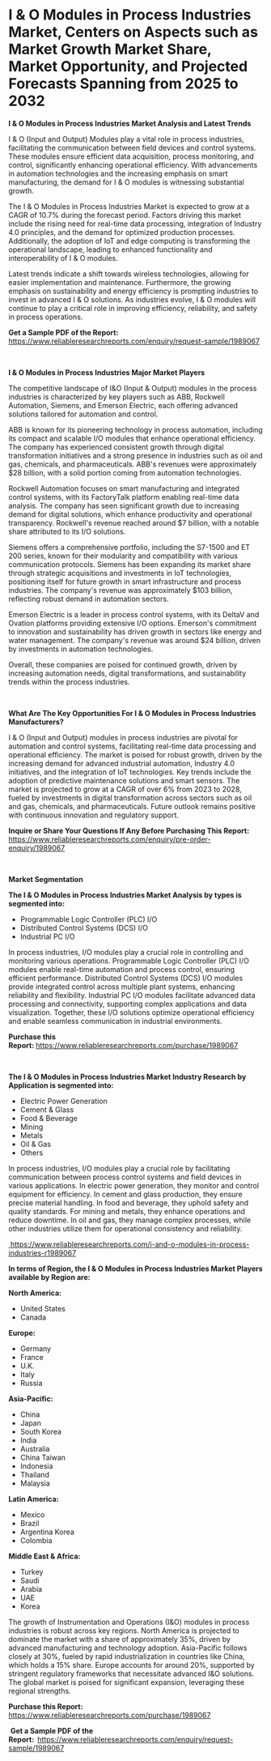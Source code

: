 <p><h1>I & O Modules in Process Industries Market, Centers on Aspects such as Market Growth Market Share, Market Opportunity, and Projected Forecasts Spanning from 2025 to 2032</h1></p><p><strong>I & O Modules in Process Industries Market Analysis and Latest Trends</strong></p>
<p><p>I & O (Input and Output) Modules play a vital role in process industries, facilitating the communication between field devices and control systems. These modules ensure efficient data acquisition, process monitoring, and control, significantly enhancing operational efficiency. With advancements in automation technologies and the increasing emphasis on smart manufacturing, the demand for I & O modules is witnessing substantial growth.</p><p>The I & O Modules in Process Industries Market is expected to grow at a CAGR of 10.7% during the forecast period. Factors driving this market include the rising need for real-time data processing, integration of Industry 4.0 principles, and the demand for optimized production processes. Additionally, the adoption of IoT and edge computing is transforming the operational landscape, leading to enhanced functionality and interoperability of I & O modules.</p><p>Latest trends indicate a shift towards wireless technologies, allowing for easier implementation and maintenance. Furthermore, the growing emphasis on sustainability and energy efficiency is prompting industries to invest in advanced I & O solutions. As industries evolve, I & O modules will continue to play a critical role in improving efficiency, reliability, and safety in process operations.</p></p>
<p><strong>Get a Sample PDF of the Report:&nbsp;</strong> <a href="https://www.reliableresearchreports.com/enquiry/request-sample/1989067?utm_campaign=2269&utm_medium=2&utm_source=Github&utm_content=ia&utm_term=12042025&utm_id=i-o-modules-in-process-industries">https://www.reliableresearchreports.com/enquiry/request-sample/1989067</a></p>
<p>&nbsp;</p>
<p><strong>I & O Modules in Process Industries Major Market Players</strong></p>
<p><p>The competitive landscape of I&O (Input & Output) modules in the process industries is characterized by key players such as ABB, Rockwell Automation, Siemens, and Emerson Electric, each offering advanced solutions tailored for automation and control.</p><p>ABB is known for its pioneering technology in process automation, including its compact and scalable I/O modules that enhance operational efficiency. The company has experienced consistent growth through digital transformation initiatives and a strong presence in industries such as oil and gas, chemicals, and pharmaceuticals. ABB's revenues were approximately $28 billion, with a solid portion coming from automation technologies.</p><p>Rockwell Automation focuses on smart manufacturing and integrated control systems, with its FactoryTalk platform enabling real-time data analysis. The company has seen significant growth due to increasing demand for digital solutions, which enhance productivity and operational transparency. Rockwell's revenue reached around $7 billion, with a notable share attributed to its I/O solutions.</p><p>Siemens offers a comprehensive portfolio, including the S7-1500 and ET 200 series, known for their modularity and compatibility with various communication protocols. Siemens has been expanding its market share through strategic acquisitions and investments in IoT technologies, positioning itself for future growth in smart infrastructure and process industries. The company's revenue was approximately $103 billion, reflecting robust demand in automation sectors.</p><p>Emerson Electric is a leader in process control systems, with its DeltaV and Ovation platforms providing extensive I/O options. Emerson's commitment to innovation and sustainability has driven growth in sectors like energy and water management. The company's revenue was around $24 billion, driven by investments in automation technologies.</p><p>Overall, these companies are poised for continued growth, driven by increasing automation needs, digital transformations, and sustainability trends within the process industries.</p></p>
<p>&nbsp;</p>
<p><strong>What Are The Key Opportunities For I & O Modules in Process Industries Manufacturers?</strong></p>
<p><p>I & O (Input and Output) modules in process industries are pivotal for automation and control systems, facilitating real-time data processing and operational efficiency. The market is poised for robust growth, driven by the increasing demand for advanced industrial automation, Industry 4.0 initiatives, and the integration of IoT technologies. Key trends include the adoption of predictive maintenance solutions and smart sensors. The market is projected to grow at a CAGR of over 6% from 2023 to 2028, fueled by investments in digital transformation across sectors such as oil and gas, chemicals, and pharmaceuticals. Future outlook remains positive with continuous innovation and regulatory support.</p></p>
<p><strong>Inquire or Share Your Questions If Any Before Purchasing This Report:</strong> <a href="https://www.reliableresearchreports.com/enquiry/pre-order-enquiry/1989067?utm_campaign=2269&utm_medium=2&utm_source=Github&utm_content=ia&utm_term=12042025&utm_id=i-o-modules-in-process-industries">https://www.reliableresearchreports.com/enquiry/pre-order-enquiry/1989067</a></p>
<p>&nbsp;</p>
<p><strong>Market Segmentation</strong></p>
<p><strong>The I & O Modules in Process Industries Market Analysis by types is segmented into:</strong></p>
<p><ul><li>Programmable Logic Controller (PLC) I/O</li><li>Distributed Control Systems (DCS) I/O</li><li>Industrial PC I/O</li></ul></p>
<p><p>In process industries, I/O modules play a crucial role in controlling and monitoring various operations. Programmable Logic Controller (PLC) I/O modules enable real-time automation and process control, ensuring efficient performance. Distributed Control Systems (DCS) I/O modules provide integrated control across multiple plant systems, enhancing reliability and flexibility. Industrial PC I/O modules facilitate advanced data processing and connectivity, supporting complex applications and data visualization. Together, these I/O solutions optimize operational efficiency and enable seamless communication in industrial environments.</p></p>
<p><strong>Purchase this Report:&nbsp;</strong><a href="https://www.reliableresearchreports.com/purchase/1989067?utm_campaign=2269&utm_medium=2&utm_source=Github&utm_content=ia&utm_term=12042025&utm_id=i-o-modules-in-process-industries">https://www.reliableresearchreports.com/purchase/1989067</a></p>
<p>&nbsp;</p>
<p><strong>The I & O Modules in Process Industries Market Industry Research by Application is segmented into:</strong></p>
<p><ul><li>Electric Power Generation</li><li>Cement & Glass</li><li>Food & Beverage</li><li>Mining</li><li>Metals</li><li>Oil & Gas</li><li>Others</li></ul></p>
<p><p>In process industries, I/O modules play a crucial role by facilitating communication between process control systems and field devices in various applications. In electric power generation, they monitor and control equipment for efficiency. In cement and glass production, they ensure precise material handling. In food and beverage, they uphold safety and quality standards. For mining and metals, they enhance operations and reduce downtime. In oil and gas, they manage complex processes, while other industries utilize them for operational consistency and reliability.</p></p>
<p><a href="https://www.reliableresearchreports.com/i-and-o-modules-in-process-industries-r1989067?utm_campaign=2269&utm_medium=2&utm_source=Github&utm_content=ia&utm_term=12042025&utm_id=i-o-modules-in-process-industries">&nbsp;https://www.reliableresearchreports.com/i-and-o-modules-in-process-industries-r1989067</a></p>
<p><strong>In terms of Region, the I & O Modules in Process Industries Market Players available by Region are:</strong></p>
<p>
    <p> <strong> North America: </strong>
        <ul>
            <li>United States</li>
            <li>Canada</li>
        </ul>
        </p> 
    <p> <strong> Europe: </strong>
        <ul>
            <li>Germany</li>
            <li>France</li>
            <li>U.K.</li>
            <li>Italy</li>
            <li>Russia</li>
        </ul>
        </p> 
    <p> <strong> Asia-Pacific: </strong>
        <ul>
            <li>China</li>
            <li>Japan</li>
            <li>South Korea</li>
            <li>India</li>
            <li>Australia</li>
            <li>China Taiwan</li>
            <li>Indonesia</li>
            <li>Thailand</li>
            <li>Malaysia</li>
        </ul>
        </p> 
    <p> <strong> Latin America: </strong>
        <ul>
            <li>Mexico</li>
            <li>Brazil</li>
            <li>Argentina Korea</li>
            <li>Colombia</li>
        </ul>
        </p> 
    <p> <strong> Middle East & Africa: </strong>
        <ul>
            <li>Turkey</li>
            <li>Saudi</li>
            <li>Arabia</li>
            <li>UAE</li>
            <li>Korea</li>
        </ul>
    </p>
    </p>
<p><p>The growth of Instrumentation and Operations (I&O) modules in process industries is robust across key regions. North America is projected to dominate the market with a share of approximately 35%, driven by advanced manufacturing and technology adoption. Asia-Pacific follows closely at 30%, fueled by rapid industrialization in countries like China, which holds a 15% share. Europe accounts for around 20%, supported by stringent regulatory frameworks that necessitate advanced I&O solutions. The global market is poised for significant expansion, leveraging these regional strengths.</p></p>
<p><strong>Purchase this Report: </strong><a href="https://www.reliableresearchreports.com/purchase/1989067?utm_campaign=2269&utm_medium=2&utm_source=Github&utm_content=ia&utm_term=12042025&utm_id=i-o-modules-in-process-industries">https://www.reliableresearchreports.com/purchase/1989067</a></p>
<p>&nbsp;<strong>Get a Sample PDF of the Report:&nbsp;&nbsp;</strong><a href="https://www.reliableresearchreports.com/enquiry/request-sample/1989067?utm_campaign=2269&utm_medium=2&utm_source=Github&utm_content=ia&utm_term=12042025&utm_id=i-o-modules-in-process-industries">https://www.reliableresearchreports.com/enquiry/request-sample/1989067</a></p>
<p><strong></strong></p>
<p><p></p><p></p><p></p></p>